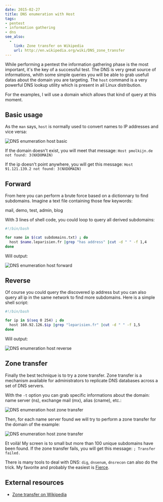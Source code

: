 ```yaml
---
date: 2015-02-27
title: DNS enumeration with Host
tags:
- pentest
- information gathering
- dns
see_also:
  -
    link: Zone transfer on Wikipedia
    url: http://en.wikipedia.org/wiki/DNS_zone_transfer
---
```

While performing a pentest the information gathering phase is the most important, it's the key of a successful test. 
The DNS is very great source of informations, whith some simple queries you will be able to grab usefull datas about the domain you are targeting. 
The `host` command is a very powerful DNS lookup utility which is present in all Linux distribution.

For the examples, I will use a domain which allows that kind of query at this moment.

## Basic usage

As the `man` says, `host` is normally used to convert names to IP addresses and vice versa:

![DNS enumeration host basic](/images/dns-enumeration-host-basic.png)

If the domain doesn't exist, you will meet that message: `Host pmolkijn.de not found: 3(NXDOMAIN)`

If the ip doesn't point anywhere, you will get this message: `Host 91.121.139.2 not found: 3(NXDOMAIN)`

<!--more-->

## Forward

From here you can perform a brute force based on a dictionnary to find subdomains. 
Imagine a text file containing those few keywords:

mail, demo, test, admin, blog

With 3 lines of shell code, you could loop to query all derived subdomains:

```bash
#!/bin/bash

for name in $(cat subdomains.txt) ; do
  host $name.leparisien.fr |grep "has address" |cut -d " " -f 1,4
done
```

Will output:

![DNS enumeration host forward](/images/dns-enumeration-host-forward.png)

## Reverse

Of course you could query the discovered ip address but you can also query all ip in the same network to find more subdomains. Here is a simple shell script:

```bash
#!/bin/bash

for ip in $(seq 0 254) ; do
  host 160.92.126.$ip |grep "leparisien.fr" |cut -d " " -f 1,5
done
```

Will output:

![DNS enumeration host reverse](/images/dns-enumeration-host-reverse.png)

## Zone transfer

Finally the best technique is to try a zone transfer.
Zone transfer is a mechanism available for administrators to replicate DNS databases across a set of DNS servers.

With the `-t` option you can grab specific informations about the domain: name server (ns), exchange mail (mx), alias (cname), etc.:

![DNS enumeration host zone transfer](/images/dns-enumeration-host-zone-transfer-1.png)

Then, for each name server found we will try to perform a zone transfer for the domain of the example:

![DNS enumeration host zone transfer](/images/dns-enumeration-host-zone-transfer-2.png)

Et voilà! My screen is to small but more than 100 unique subdomains have been found.
If the zone transfer fails, you will get this message: `; Transfer failed.`

There is many tools to deal with DNS: `dig`, `dnsenum`, `dnsrecon` can also do the trick. 
My favorite and probably the easiest is [Fierce](http://ha.ckers.org/fierce/ "Fierce").


## External resources

- [Zone transfer on Wikipedia](http://en.wikipedia.org/wiki/DNS_zone_transfer)
